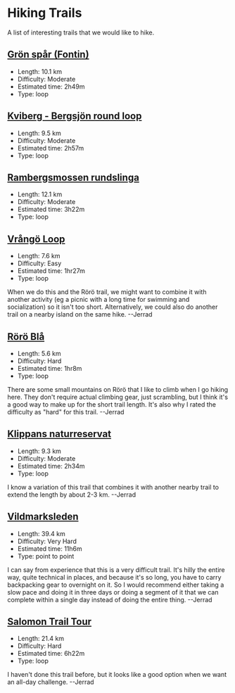 # Hiking Trails

A list of interesting trails that we would like to hike.

## [Grön spår (Fontin)](https://www.alltrails.com/sv-se/led/sweden/vastra-gotaland/fontin-gron)

* Length: 10.1 km
* Difficulty: Moderate
* Estimated time: 2h49m
* Type: loop

## [Kviberg - Bergsjön round loop](https://www.alltrails.com/sv-se/led/sweden/vastra-gotaland/kviberg-bergsjon-rundslinga)

* Length: 9.5 km
* Difficulty: Moderate
* Estimated time: 2h57m
* Type: loop

## [Rambergsmossen rundslinga](https://www.alltrails.com/sv-se/led/sweden/vastra-gotaland/rambergsmossen-runda)

* Length: 12.1 km
* Difficulty: Moderate
* Estimated time: 3h22m
* Type: loop

## [Vrångö Loop](http://alltrails.com/trail/sweden/vastra-gotaland/vrango-runt?sh=awmbcb)

* Length: 7.6 km
* Difficulty: Easy
* Estimated time: 1hr27m
* Type: loop

When we do this and the Rörö trail, we might want to combine it with another activity (eg a picnic with a long time for swimming and socialization) so it isn't too short. Alternatively, we could also do another trail on a nearby island on the same hike. --Jerrad

## [Rörö Blå](https://www.alltrails.com/trail/sweden/vastra-gotaland/roro-bla?sh=awmbcb)

* Length: 5.6 km
* Difficulty: Hard
* Estimated time: 1hr8m
* Type: loop

There are some small mountains on Rörö that I like to climb when I go hiking here. They don't require actual climbing gear, just scrambling, but I think it's a good way to make up for the short trail length. It's also why I rated the difficulty as "hard" for this trail. --Jerrad

## [Klippans naturreservat](https://www.alltrails.com/trail/sweden/vastra-gotaland/hindas-milen?sh=awmbcb)

* Length: 9.3 km
* Difficulty: Moderate
* Estimated time: 2h34m
* Type: loop

I know a variation of this trail that combines it with another nearby trail to extend the length by about 2-3 km. --Jerrad

## [Vildmarksleden](https://www.alltrails.com/trail/sweden/vastra-gotaland/vildmarksleden-goteborg?sh=awmbcb)

* Length: 39.4 km
* Difficulty: Very Hard
* Estimated time: 11h6m
* Type: point to point

I can say from experience that this is a very difficult trail. It's hilly the entire way, quite technical in places, and because it's so long, you have to carry backpacking gear to overnight on it. So I would recommend either taking a slow pace and doing it in three days or doing a segment of it that we can complete within a single day instead of doing the entire thing. --Jerrad

## [Salomon Trail Tour](https://www.alltrails.com/trail/sweden/vastra-gotaland/salomon-trail-tour-skatas-21km?sh=awmbcb)

* Length: 21.4 km
* Difficulty: Hard
* Estimated time: 6h22m
* Type: loop

I haven't done this trail before, but it looks like a good option when we want an all-day challenge. --Jerrad
